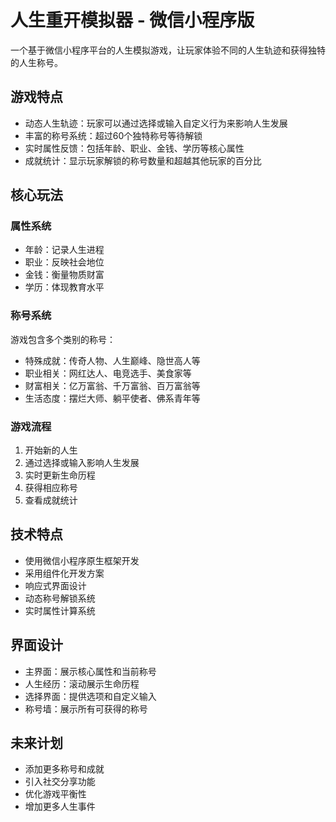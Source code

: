# 人生重开模拟器 - 微信小程序版

一个基于微信小程序平台的人生模拟游戏，让玩家体验不同的人生轨迹和获得独特的人生称号。

## 游戏特点

- 动态人生轨迹：玩家可以通过选择或输入自定义行为来影响人生发展
- 丰富的称号系统：超过60个独特称号等待解锁
- 实时属性反馈：包括年龄、职业、金钱、学历等核心属性
- 成就统计：显示玩家解锁的称号数量和超越其他玩家的百分比

## 核心玩法

### 属性系统
- 年龄：记录人生进程
- 职业：反映社会地位
- 金钱：衡量物质财富
- 学历：体现教育水平

### 称号系统
游戏包含多个类别的称号：
- 特殊成就：传奇人物、人生巅峰、隐世高人等
- 职业相关：网红达人、电竞选手、美食家等
- 财富相关：亿万富翁、千万富翁、百万富翁等
- 生活态度：摆烂大师、躺平使者、佛系青年等

### 游戏流程
1. 开始新的人生
2. 通过选择或输入影响人生发展
3. 实时更新生命历程
4. 获得相应称号
5. 查看成就统计

## 技术特点

- 使用微信小程序原生框架开发
- 采用组件化开发方案
- 响应式界面设计
- 动态称号解锁系统
- 实时属性计算系统

## 界面设计

- 主界面：展示核心属性和当前称号
- 人生经历：滚动展示生命历程
- 选择界面：提供选项和自定义输入
- 称号墙：展示所有可获得的称号

## 未来计划

- 添加更多称号和成就
- 引入社交分享功能
- 优化游戏平衡性
- 增加更多人生事件